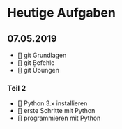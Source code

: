 # Heutige Aufgaben
## 07.05.2019

- [] git Grundlagen
- [] git Befehle
- [] git Übungen

### Teil 2
- [] Python 3.x installieren
- [] erste Schritte mit Python
- [] programmieren mit Python
